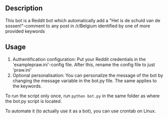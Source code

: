 ## Description

This bot is a Reddit bot which automatically add a "Het is de schuld van de sossen!"-comment to any post in /r/Belgium identified by one of more provided keywords

## Usage

1. Authentification configuration: Put your Reddit credentials in the 'examplepraw.ini'-config file. After this, rename the config file to just 'praw.ini'
2. Optional personalisation: You can personalize the message of the bot by changing the message variable in the bot.py file. The same applies to the keywords.

To run the script only once, run `python bot.py` in the same folder as where the bot.py script is located.

To automate it (to actually use it as a bot), you can use crontab on Linux.



